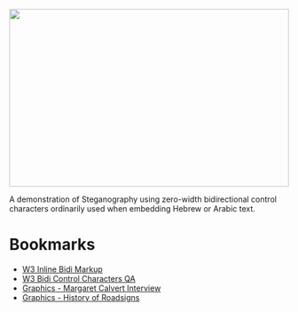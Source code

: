 <p align="center">

<img width="100%" height="320px" src="https://user-images.githubusercontent.com/5805251/156551854-29ef4800-e455-4e86-bb98-deef7dd0d6b7.svg" />

</p>

A demonstration of Steganography using zero-width bidirectional control characters ordinarily used when embedding Hebrew or Arabic text.

# Bookmarks

- [W3 Inline Bidi Markup](https://www.w3.org/International/articles/inline-bidi-markup/)
- [W3 Bidi Control Characters QA](https://www.w3.org/International/questions/qa-bidi-unicode-controls)
- [Graphics - Margaret Calvert Interview](https://www.youtube.com/watch?v=pyBrrmDw6-k)
- [Graphics - History of Roadsigns](https://www.grapheine.com/en/history-of-graphic-design/margaret-calvert-woman-at-work-how-design-saved-uks-roads)

